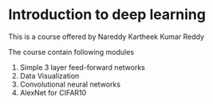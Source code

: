 # Introduction to deep learning

This is a course offered by Nareddy Kartheek Kumar Reddy

The course contain following modules
  1. Simple 3 layer feed-forward networks
  2. Data Visualization
  3. Convolutional neural networks
  4. AlexNet for CIFAR10
